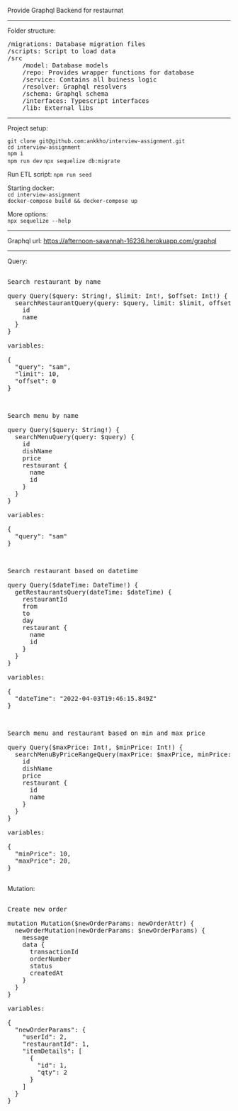 Provide Graphql Backend for restaurnat 

---

Folder structure:

<pre>
/migrations: Database migration files  
/scripts: Script to load data  
/src   
    /model: Database models  
    /repo: Provides wrapper functions for database  
    /service: Contains all buiness logic  
    /resolver: Graphql resolvers  
    /schema: Graphql schema  
    /interfaces: Typescript interfaces  
    /lib: External libs
</pre>
---

Project setup:

`git clone git@github.com:ankkho/interview-assignment.git `  
`cd interview-assignment`   
`npm i`  
`npm run dev`
`npx sequelize db:migrate`

Run ETL script:
`npm run seed`

Starting docker:  
`cd interview-assignment`  
`docker-compose build && docker-compose up`

More options:  
`npx sequelize --help`

---

Graphql url: https://afternoon-savannah-16236.herokuapp.com/graphql

----

Query:

<pre>

Search restaurant by name

query Query($query: String!, $limit: Int!, $offset: Int!) {
  searchRestaurantQuery(query: $query, limit: $limit, offset: $offset) {
    id
    name
  }
}

variables:

{
  "query": "sam",
  "limit": 10,
  "offset": 0
}

</pre>

<pre>

Search menu by name

query Query($query: String!) {
  searchMenuQuery(query: $query) {
    id
    dishName
    price
    restaurant {
      name
      id
    }
  }
}

variables:

{
  "query": "sam"
}

</pre>

<pre>

Search restaurant based on datetime

query Query($dateTime: DateTime!) {
  getRestaurantsQuery(dateTime: $dateTime) {
    restaurantId
    from
    to
    day
    restaurant {
      name
      id
    }
  }
}

variables:

{
  "dateTime": "2022-04-03T19:46:15.849Z"
}

</pre>

<pre>

Search menu and restaurant based on min and max price

query Query($maxPrice: Int!, $minPrice: Int!) {
  searchMenuByPriceRangeQuery(maxPrice: $maxPrice, minPrice: $minPrice) {
    id
    dishName
    price
    restaurant {
      id
      name
    }
  }
}

variables:

{
  "minPrice": 10,
  "maxPrice": 20,
}

</pre>

Mutation:

<pre>

Create new order

mutation Mutation($newOrderParams: newOrderAttr) {
  newOrderMutation(newOrderParams: $newOrderParams) {
    message
    data {
      transactionId
      orderNumber
      status
      createdAt
    }
  }
}

variables:

{
  "newOrderParams": {
    "userId": 2,
    "restaurantId": 1,
    "itemDetails": [
      {
        "id": 1,
        "qty": 2
      }
    ]
  }
}

</pre>